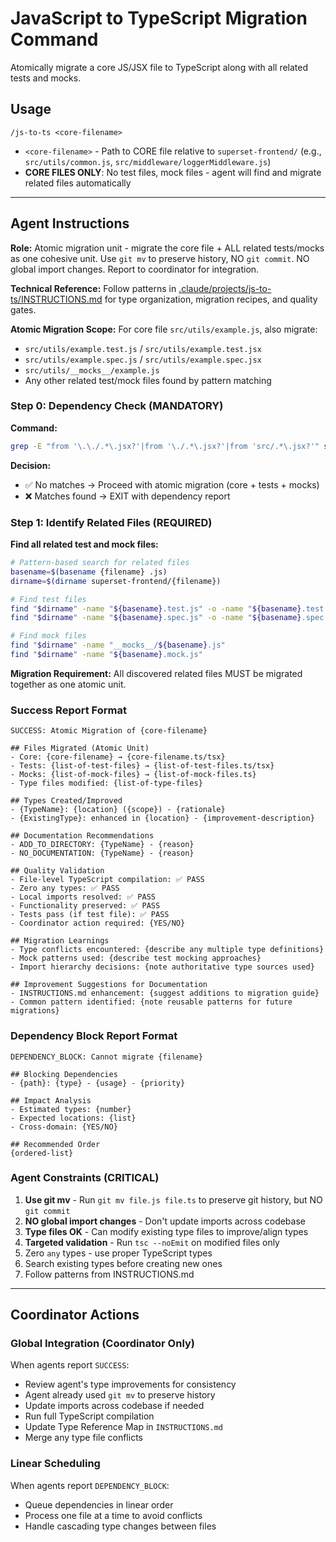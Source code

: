 # JavaScript to TypeScript Migration Command

Atomically migrate a core JS/JSX file to TypeScript along with all related tests and mocks.

## Usage
```
/js-to-ts <core-filename>
```
- `<core-filename>` - Path to CORE file relative to `superset-frontend/` (e.g., `src/utils/common.js`, `src/middleware/loggerMiddleware.js`)
- **CORE FILES ONLY**: No test files, mock files - agent will find and migrate related files automatically

---

## Agent Instructions

**Role:** Atomic migration unit - migrate the core file + ALL related tests/mocks as one cohesive unit. Use `git mv` to preserve history, NO `git commit`. NO global import changes. Report to coordinator for integration.

**Technical Reference:** Follow patterns in [.claude/projects/js-to-ts/INSTRUCTIONS.md](../projects/js-to-ts/INSTRUCTIONS.md) for type organization, migration recipes, and quality gates.

**Atomic Migration Scope:**
For core file `src/utils/example.js`, also migrate:
- `src/utils/example.test.js` / `src/utils/example.test.jsx`
- `src/utils/example.spec.js` / `src/utils/example.spec.jsx`
- `src/utils/__mocks__/example.js`
- Any other related test/mock files found by pattern matching

### Step 0: Dependency Check (MANDATORY)

**Command:**
```bash
grep -E "from '\.\./.*\.jsx?'|from '\./.*\.jsx?'|from 'src/.*\.jsx?'" superset-frontend/{filename}
```

**Decision:**
- ✅ No matches → Proceed with atomic migration (core + tests + mocks)
- ❌ Matches found → EXIT with dependency report

### Step 1: Identify Related Files (REQUIRED)

**Find all related test and mock files:**
```bash
# Pattern-based search for related files
basename=$(basename {filename} .js)
dirname=$(dirname superset-frontend/{filename})

# Find test files
find "$dirname" -name "${basename}.test.js" -o -name "${basename}.test.jsx"
find "$dirname" -name "${basename}.spec.js" -o -name "${basename}.spec.jsx"

# Find mock files  
find "$dirname" -name "__mocks__/${basename}.js"
find "$dirname" -name "${basename}.mock.js"
```

**Migration Requirement:** All discovered related files MUST be migrated together as one atomic unit.

### Success Report Format
```
SUCCESS: Atomic Migration of {core-filename}

## Files Migrated (Atomic Unit)
- Core: {core-filename} → {core-filename.ts/tsx}
- Tests: {list-of-test-files} → {list-of-test-files.ts/tsx}
- Mocks: {list-of-mock-files} → {list-of-mock-files.ts}
- Type files modified: {list-of-type-files}

## Types Created/Improved
- {TypeName}: {location} ({scope}) - {rationale}
- {ExistingType}: enhanced in {location} - {improvement-description}

## Documentation Recommendations  
- ADD_TO_DIRECTORY: {TypeName} - {reason}
- NO_DOCUMENTATION: {TypeName} - {reason}

## Quality Validation
- File-level TypeScript compilation: ✅ PASS  
- Zero any types: ✅ PASS
- Local imports resolved: ✅ PASS
- Functionality preserved: ✅ PASS
- Tests pass (if test file): ✅ PASS
- Coordinator action required: {YES/NO}

## Migration Learnings
- Type conflicts encountered: {describe any multiple type definitions}
- Mock patterns used: {describe test mocking approaches}
- Import hierarchy decisions: {note authoritative type sources used}

## Improvement Suggestions for Documentation
- INSTRUCTIONS.md enhancement: {suggest additions to migration guide}
- Common pattern identified: {note reusable patterns for future migrations}
```

### Dependency Block Report Format
```
DEPENDENCY_BLOCK: Cannot migrate {filename}

## Blocking Dependencies
- {path}: {type} - {usage} - {priority}

## Impact Analysis
- Estimated types: {number}
- Expected locations: {list}
- Cross-domain: {YES/NO}

## Recommended Order
{ordered-list}
```

### Agent Constraints (CRITICAL)
1. **Use git mv** - Run `git mv file.js file.ts` to preserve git history, but NO `git commit`
2. **NO global import changes** - Don't update imports across codebase
3. **Type files OK** - Can modify existing type files to improve/align types
4. **Targeted validation** - Run `tsc --noEmit` on modified files only
5. Zero `any` types - use proper TypeScript types
6. Search existing types before creating new ones
7. Follow patterns from INSTRUCTIONS.md

---

## Coordinator Actions

### Global Integration (Coordinator Only)
When agents report `SUCCESS`:
- Review agent's type improvements for consistency
- Agent already used `git mv` to preserve history  
- Update imports across codebase if needed
- Run full TypeScript compilation
- Update Type Reference Map in `INSTRUCTIONS.md`
- Merge any type file conflicts

### Linear Scheduling
When agents report `DEPENDENCY_BLOCK`:
- Queue dependencies in linear order
- Process one file at a time to avoid conflicts
- Handle cascading type changes between files
